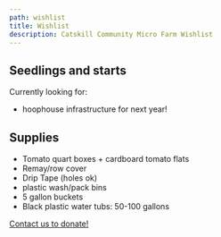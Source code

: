 ```yaml
---
path: wishlist
title: Wishlist
description: Catskill Community Micro Farm Wishlist
---
```

## Seedlings and starts

Currently looking for:

* hoophouse infrastructure for next year!

## Supplies

* Tomato quart boxes + cardboard tomato flats 
* Remay/row cover
* Drip Tape (holes ok)
* plastic wash/pack bins
* 5 gallon buckets
* Black plastic water tubs: 50-100 gallons 

[Contact us to donate!](mailto:info@ccmicrofarm.org)